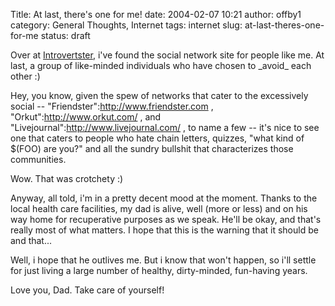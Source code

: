 Title: At last, there's one for me!
date: 2004-02-07 10:21
author: offby1
category: General Thoughts, Internet
tags: internet
slug: at-last-theres-one-for-me
status: draft

Over at [Introvertster](http://www.airbag.ca/introvertster/), i\'ve found the social network site for people like me. At last, a group of like-minded individuals who have chosen to \_avoid\_ each other :)

Hey, you know, given the spew of networks that cater to the excessively social \-- \"Friendster\":http://www.friendster.com , \"Orkut\":http://www.orkut.com/ , and \"Livejournal\":http://www.livejournal.com/ , to name a few \-- it\'s nice to see one that caters to people who hate chain letters, quizzes, \"what kind of \$(FOO) are you?\" and all the sundry bullshit that characterizes those communities.

Wow. That was crotchety :)

Anyway, all told, i\'m in a pretty decent mood at the moment. Thanks to the local health care facilities, my dad is alive, well (more or less) and on his way home for recuperative purposes as we speak. He\'ll be okay, and that\'s really most of what matters. I hope that this is the warning that it should be and that\...

Well, i hope that he outlives me. But i know that won\'t happen, so i\'ll settle for just living a large number of healthy, dirty-minded, fun-having years.

Love you, Dad. Take care of yourself!
